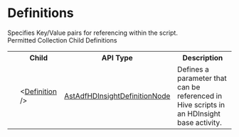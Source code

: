 # Definitions

<div class="LanguageSummary"><div class ="SummaryItem">Specifies Key/Value pairs for referencing within the script.</div></div><div class="SchemaBindingGroup"><div class="SchemaBindingGroupHeader">Permitted Collection Child Definitions</div><table id="SchemaBindingList" class="SchemaBindingList"><tbody><tr><th class="SchemaBindingIconColumnHeader">&nbsp;</th><th class="SchemaBindingNameColumnHeader">Child</th><th class="SchemaBindingTypeColumnHeader">API Type</th><th class="SchemaBindingSummaryColumnHeader">Description</th></tr><tr class="cd0"><td class="SchemaBindingIcon"><div class="NotRequired" /></td><td class="SchemaBindingName"><span class="punc">&lt;</span><a href=../api-reference/Varigence.Languages.Biml.DataFactory.AstAdfHDInsightDefinitionNode.html">Definition</a><span class="punc"> /&gt;</span></td><td class="SchemaBindingType"><a href="Varigence.Languages.Biml.DataFactory.AstAdfHDInsightDefinitionNode.html">AstAdfHDInsightDefinitionNode</a></td><td class="SchemaBindingSummary">Defines a parameter that can be referenced in Hive scripts in an HDInsight base activity.</td></tr></tbody></table></div>